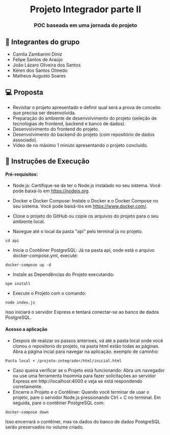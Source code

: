 <h1 align="center"> Projeto Integrador parte II </h1>
<h3 align="center"> POC baseada em uma jornada do projeto</h3>

## 👥 Integrantes do grupo

- Camila Zambanini Diniz
- Felipe Santos de Araújo
- João Lázaro Oliveira dos Santos
- Kéren dos Santos Olmedo
- Matheus Augusto Soares
  <br>

## 💻 Proposta

- Revisitar o projeto apresentado e definir qual será a
  prova de conceito que precisa ser desenvolvida.
- Preparação do ambiente de desenvolvimento do
  projeto (seleção de tecnologias de frontend, backend e
  banco de dados).
- Desenvolvimento do frontend do projeto.
- Desenvolvimento do backend do projeto (com
  repositório de dados associado).
- Vídeo de no máximo 1 minuto apresentando o projeto
  concluído.
  <br>

## 📝 Instruções de Execução

#### Pré-requisitos:

- Node.js: Certifique-se de ter o Node.js instalado no seu sistema. Você pode baixá-lo em https://nodejs.org.
- Docker e Docker Compose: Instale o Docker e o Docker Compose no seu sistema. Você pode baixá-los em https://www.docker.com/.

- Clone o projeto do GitHub ou copie os arquivos do projeto para o seu ambiente local.
- Navegue até o local da pasta "api" pelo terminal ja no projeto.

```
cd api
```

- Inicie o Contêiner PostgreSQL:
  Já na pasta api, onde está o arquivo docker-compose.yml, execute:

```
docker-compose up -d
```

- Instale as Dependências do Projeto executando:

```
npm install
```

- Execute o Projeto com o comando:

```
node index.js
```

Isso iniciará o servidor Express e tentará conectar-se ao banco de dados PostgreSQL.

#### Acesso a aplicação

- Despois de realizar os passos anterioes, vá até a pasta local onde você clonou o repositorio do projeto, na pasta html estão todas as páginas. Abra a página incial para navegar na aplicação.
  exemplo de caminho:

```
Pasta local + /projeto-integrador/html/inicial.html
```

- Caso queira verificar se o Projeto está funcionando:
  Abra um navegador ou use uma ferramenta Insomnia para fazer solicitações ao servidor Express em http://localhost:4000 e veja se está respondendo corretamente.
- Encerre o Projeto e o Contêiner:
  Quando você terminar de usar o projeto, pare o servidor Node.js pressionando Ctrl + C no terminal. Em seguida, pare o contêiner PostgreSQL com:

```
docker-compose down
```

Isso encerrará o contêiner, mas os dados do banco de dados PostgreSQL serão preservados no volume criado.

<br>
